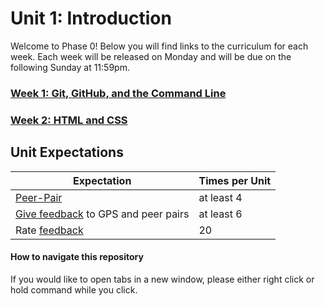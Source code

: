 # Unit 1: Introduction

Welcome to Phase 0! Below you will find links to the curriculum for each week. Each week will be released on Monday and will be due on the following Sunday at 11:59pm.

### [Week 1: Git, GitHub, and the Command Line](week-1/README.md)
### [Week 2: HTML and CSS](week-2/README.md)
<!-- ### [Week 3: Introduction to Ruby](week-3/README.md) -->

## Unit Expectations

Expectation | Times per Unit |
------------|----------|
[Peer-Pair](https://github.com/Devbootcamp/phase-0-handbook/blob/master/peer-pairing-sessions.md) | at least 4
[Give feedback](https://socrates.devbootcamp.com/feedback/new) to GPS and peer pairs | at least 6
Rate [feedback](https://socrates.devbootcamp.com/feedback) | 20

#### How to navigate this repository
If you would like to open tabs in a new window, please either right click or hold command while you click.
